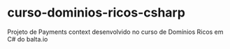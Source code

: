 # curso-dominios-ricos-csharp
Projeto de Payments context desenvolvido no curso de Domínios Ricos em C# do balta.io

